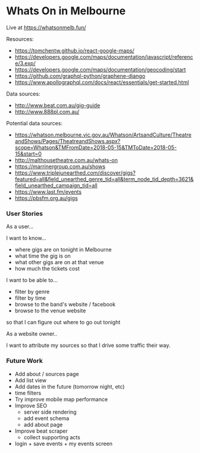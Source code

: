 # Whats On in Melbourne

Live at https://whatsonmelb.fun/

Resources:

* https://tomchentw.github.io/react-google-maps/
* https://developers.google.com/maps/documentation/javascript/reference/3.exp/
* https://developers.google.com/maps/documentation/geocoding/start
* https://github.com/graphql-python/graphene-django
* https://www.apollographql.com/docs/react/essentials/get-started.html


Data sources:

* http://www.beat.com.au/gig-guide
* http://www.888pl.com.au/

Potential data sources:

* https://whatson.melbourne.vic.gov.au/Whatson/ArtsandCulture/TheatreandShows/Pages/TheatreandShows.aspx?scope=Whatson&TMFromDate=2018-05-15&TMToDate=2018-05-15&start=0
* http://malthousetheatre.com.au/whats-on
* https://marrinergroup.com.au/shows
* https://www.triplejunearthed.com/discover/gigs?featured=all&field_unearthed_genre_tid=all&term_node_tid_depth=3621&field_unearthed_campaign_tid=all
* https://www.last.fm/events
* https://pbsfm.org.au/gigs

### User Stories

As a user...

I want to know...

* where gigs are on tonight in Melbourne
* what time the gig is on
* what other gigs are on at that venue
* how much the tickets cost

I want to be able to...

* filter by genre
* filter by time
* browse to the band's website / facebook
* browse to the venue website

so that I can figure out where to go out tonight



As a website owner..

I want to attribute my sources
so that I drive some traffic their way.

### Future Work

* Add about / sources page
* Add list view
* Add dates in the future (tomorrow night, etc)
* time filters
* Try improve mobile map performance
* Improve SEO
    - server side rendering
    - add event schema
    - add about page
* Improve beat scraper
    - collect supporting acts
* login + save events + my events screen
